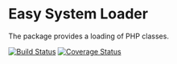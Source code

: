 Easy System Loader
==================
The package provides a loading of PHP classes.

[![Build Status](https://travis-ci.org/easy-system/es-loader.svg?branch=master)](https://travis-ci.org/easy-system/es-loader)
[![Coverage Status](https://coveralls.io/repos/github/easy-system/es-loader/badge.svg?branch=master)](https://coveralls.io/github/easy-system/es-loader?branch=master)
